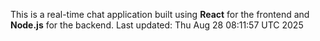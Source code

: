 This is a real-time chat application built using **React** for the frontend and **Node.js** for the backend.
Last updated: Thu Aug 28 08:11:57 UTC 2025
